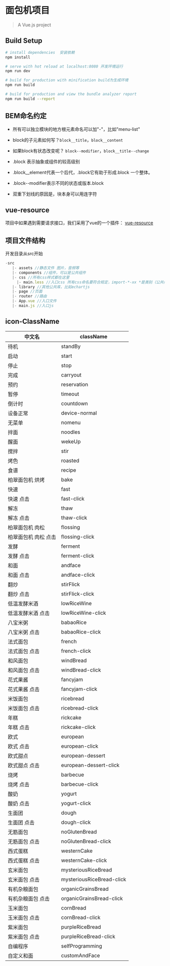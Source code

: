 # 面包机项目

> A Vue.js project

## Build Setup

``` bash
# install dependencies  安装依赖
npm install

# serve with hot reload at localhost:8080 开发环境运行
npm run dev

# build for production with minification build为生成环境
npm run build

# build for production and view the bundle analyzer report
npm run build --report
```
## BEM命名约定

* 所有可以独立模块的地方根元素命名可以加"-"，比如"menu-list"

* block的子元素如何写？`block__title`，`block__content`

* 如果block有状态改变呢？ `block--modifier`，`block__title--change`

* .block 表示抽象或组件的较高级别

* .block__element代表一个后代，.block它有助于形成.block 一个整体。

* .block--modifier表示不同的状态或版本.block

* 双重下划线的原因是，块本身可以用连字符


## vue-resource
项目中如果遇到需要请求接口，我们采用了vue的一个插件：
[vue-resource](https://github.com/pagekit/vue-resource)

## 项目文件结构
开发目录从src开始

```js
-src
   |- assets //静态文件 图片，音频等
   |- components //组件，可以是公共组件
   |- css //所有css样式都在这里
     |- main.less //入口css 所有css命名要符合规定，import-*-xx *是类别（公共库 | model）
   |- library //其他公共库，比如echartjs
   |- page //页面 
   |- router //路由
   |- App.vue //入口文件
   |- main.js //入口js
```

## icon-ClassName
| 中文名 | className|
|--------|----------|
| 待机 | standBy |
| 启动 | start |
| 停止 | stop |
| 完成 | carryout |
| 预约 | reservation |
| 暂停 | timeout |
| 倒计时 | countdown |
| 设备正常 | device-normal |
| 无菜单  | nomenu   |
| 拌面 | noodles |
| 醒面 | wekeUp |
| 搅拌 | stir |
| 烤色 | roasted |
| 食谱 | recipe |
| 柏翠面包机 烘烤 | bake |
| 快速 | fast |
| 快速 点击 | fast-click |
| 解冻 | thaw |
| 解冻  点击 | thaw-click |
| 柏翠面包机 肉松 | flossing |
| 柏翠面包机 肉松 点击 | flossing-click |
| 发酵 | ferment |
| 发酵 点击 | ferment-click |
| 和面 | andface |
| 和面 点击 | andface-click |
| 翻炒 | stirFlick |
| 翻炒 点击 | stirFlick-click |
| 低温发酵米酒 | lowRiceWine |
| 低温发酵米酒 点击 | lowRiceWine-click |
| 八宝米粥 | babaoRice |
| 八宝米粥 点击 | babaoRice-click |
| 法式面包 | french |
| 法式面包 点击 | french-click |
| 和风面包 | windBread |
| 和风面包 点击 | windBread-click |
| 花式果酱 | fancyjam |
| 花式果酱  点击 | fancyjam-click |
| 米饭面包 | ricebread |
| 米饭面包 点击 | ricebread-click |
| 年糕 | rickcake |
| 年糕  点击 | rickcake-click |
| 欧式 | european |
| 欧式 点击 | european-click |
| 欧式甜点 | european-dessert |
| 欧式甜点  点击 | european-dessert-click |
| 烧烤 | barbecue |
| 烧烤 点击 | barbecue-click |
| 酸奶 | yogurt |
| 酸奶 点击 | yogurt-click |
| 生面团 | dough |
| 生面团 点击 | dough-click |
| 无筋面包| noGlutenBread|
| 无筋面包 点击| noGlutenBread-click|
| 西式蛋糕 | westernCake |
| 西式蛋糕 点击 | westernCake-click |
| 玄米面包 | mysteriousRiceBread |
| 玄米面包 点击 | mysteriousRiceBread-click |
| 有机杂粮面包 | organicGrainsBread |
| 有机杂粮面包 点击 | organicGrainsBread-click |
| 玉米面包 | cornBread |
| 玉米面包 点击 | cornBread-click |
| 紫米面包 | purpleRiceBread |
| 紫米面包 点击 | purpleRiceBread-click |
| 自编程序 | selfProgramming |
| 自定义和面 | customAndFace |

